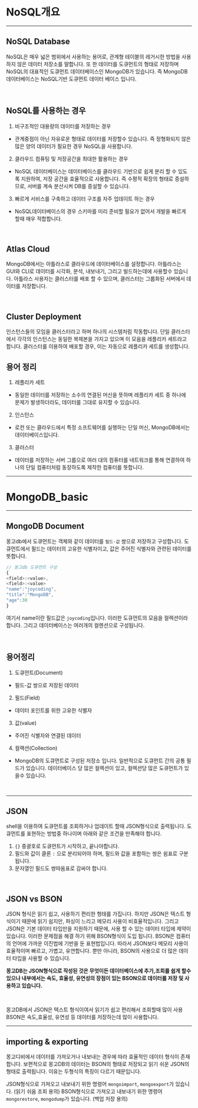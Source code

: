 # NoSQL개요

---

## NoSQL Database

NoSQL은 매우 넓은 범위에서 사용하는 용어로, 관계형 테이블의 레거시한 방법을 사용하지 않은 데이터 저장소를 말합니다. 또 한 데이터를 도큐먼트의 형태로 저장하며 NoSQL의 대표적인 도큐먼트 데이터베이스인 MongoDB가 있습니다. 즉 MongoDB 데이터베이스는 NoSQL기반 도큐먼트 데이터 베이스 입니다.

<br />

## NoSQL를 사용하는 경우

1. 비구조적인 대용량의 데이터를 저장하는 경우
- 관계중점이 아닌 자유로운 형태로 데이터를 저장할수 있습니다. 즉 정형화되지 않은 많은 양의 데이터가 필요한 경우 NoSQL을 사용합니다.  

2. 클라우드 컴퓨팅 및 저장공간을 최대한 활용하는 경우
- NoSQL 데이터베이스는 데이터베이스를 클라우드 기반으로 쉽게 분리 할 수 있도록 지원하여, 저장 공간을 효율적으로 사용합니다. 즉 수평적 확장의 형태로 증설하므로, 서버를 계속 분산시켜 DB를 증설할 수 있습니다.

3. 빠르게 서비스를 구축하고 데이터 구조를 자주 업데이트 하는 경우
- NoSQL데이터베이스의 경우 스키마를 미리 준비할 필요가 없어서 개발을 빠르게 할때 매우 적합합니다.

<br />

## Atlas Cloud

MongoDB에서는 아틀라스로 클라우드에 데이터베이스를 설정합니다. 아틀라스는 GUI와 CLI로 데이터를 시각화, 분석, 내보내기, 그리고 빌드하는데에 사용할수 있습니다. 아틀라스 사용자는 클러스터를 배포 할 수 있으며, 클러스터는 그룹화된 서버에서 데이터를 저장합니다.

<br />

## Cluster Deployment

인스턴스들의 모임을 클러스터라고 하며 하나의 시스템처럼 작동합니다. 단일 클러스터에서 각각의 인스턴스는 동일한 복제본을 가지고 있으며 이 모음을 레플리카 세트라고 합니다. 클러스터를 이용하여 배포할 경우, 이는 자동으로 레플리카 세트를 생성합니다.

## 용어 정리

1. 레플리카 세트
- 동일한 데이터를 저장하는 소수의 연결된 머신을 뜻하며 레플리카 세트 중 하나에 문제가 발생하더라도, 데이터를 그대로 유지할 수 있습니다.  

2. 인스턴스
- 로컨 또는 클라우드에서 특정 소프트웨어를 실행하는 단일 머신, MongoDB에서는 데이터베이스입니다.  

3. 클러스터
- 데이터를 저장하는 서버 그룹으로 여러 대의 컴퓨터를 네트워크를 통해 연결하여 하나의 단일 컴퓨터처럼 동장하도록 제작한 컴퓨터를 뜻합니다.

---

# MongoDB_basic

---

## MongoDB Document

몽고db에서 도큐먼트는 객체와 같이 데이터를 `필드-값` 쌍으로 저장하고 구성합니다. 도큐먼트에서 필드는 데이터의 고유한 식별자이고, 값은 주어진 식별자와 관련된 데이터를 뜻합니다.

```js
// 몽고db 도큐먼트 구성
{
<field>:<value>,
<field>:<value>
"name":"joycoding",
"title":"MongoDB",
"age":30
}
```

여기서 name이란 필드값은 `joycoding`입니다. 이러한 도큐먼트의 모음을 컬렉션이라 합니다. 그리고 데이터베이스는 여러개의 컬렌션으로 구성됩니다.

<br />

## 용어정리

1. 도큐먼트(Document)
- 필드-값 쌍으로 저장된 데이터  

2. 필드(Field)
- 데이터 포인트를 위한 고유한 식별자  

3. 값(value)
- 주어진 식별자와 연결된 데이터  

4. 컬랙션(Collection)
- MongoDB의 도큐먼트로 구성된 저장소 입니다. 일반적으로 도큐먼트 간의 공통 필드가 있습니다. 데이터베이스 당 많은 컬렉션이 있고, 컬렉션당 많은 도큐먼트가 있을수 있습니다.  

<br />

---

## JSON

shell을 이용하여 도큐먼트를 조회하거나 업데이트 할때 JSON형식으로 출력됩니다. 도큐먼트를 표현하는 방법중 하나이며 아래와 같은 조건을 만족해야 합니다.  

1. `{}` 중괄호로 도큐먼트가 시작하고, 끝나야합니다.
2. 필드와 값이 클론 `:` 으로 분리되어야 하며, 필드와 값을 포함하는 쌍은 쉼표로 구분됩니다.
3. 문자열인 필드도 쌍따옴표로 감싸야 합니다.

<br />

## JSON vs BSON

JSON 형식은 읽기 쉽고, 사용하기 편리한 형태를 가집니다. 하지만 JSON은 텍스트 형식이기 때문에 읽기 쉽지만, 파싱이 느리고 메모리 사용이 비효율적입니다. 그리고 JSON은 기본 데이터 타입만을 지원하기 때문에, 사용 할 수 있는 데이터 타입에 제약이 있습니다. 이러한 문제점을 해결 하기 위해 BSON형식이 도입 됩니다. BSON은 컴퓨터의 언어에 가까운 이진법에 기반을 둔 표현법입니다. 따라서 JSON보다 메모리 사용이 효율적이며 빠르고, 가볍고, 유연합니다. 뿐만 아니라, BSON의 사용으로 더 많은 데이터 타입을 사용할 수 있습니다.  

**몽고DB는 JSON형식으로 작성된 것은 무엇이든 데이터베이스에 추가,조회를 쉽게 할수 있으나 내부에서는 속도, 효율성, 유연성의 장점이 있는 BSON으로 데이터를 저장 및 사용하고 있습니다.**

<br />

몽고DB에서 JSON은 텍스트 형식이여서 읽기가 쉽고 편리해서 조회할때 많이 사용 BSON은 속도,효율성, 유연성 등 데이터를 저장하는데 많이 사용합니다.

---

## importing & exporting 

몽고디비에서 데이터를 가져오거나 내보내는 경우에 따라 효율적인 데이터 형식이 존재합니다. 보편적으로 몽고DB의 데이터는 BSON의 형태로 저장되고 읽기 쉬운 JSON의 형태로 출력됩니다. 이유는 두형식의 특징이 다르기 때문입니다.  

JSON형식으로 가져오고 내보내기 위한 명령어 `mongoimport`, `mongoexport`가 있습니다. (읽기 쉬움 조회 용의)
BSON형식으로 가져오고 내보내기 위한 명령어 `mongorestore`, `mongodump`가 있습니다. (백업 저장 용의)